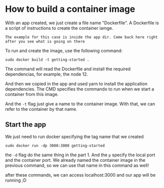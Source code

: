 # How to build a container image

With an app created, we just create a file name "Dockerfile". A Dockerfile is a script of instructions to create the container iamge.

`The example for this case is inside the app dir. Come back here right after you see what is going on there`

To run and create the image, use the following command:

`sudo docker build -t getting-started .`

The command will read the Dockerfile and install the required dependencias, for example, the node 12.

And then we copied in the app and used yarn to install the application dependencies. The CMD specifies the commando to run when we start a container from this image.

And the `-t` flag just give a name to the container image. With that, we can refer to the container by that name.

## Start the app

We just need to run docker specifying the tag name  that we created

`sudo docker run -dp 3000:3000 getting-started`

the `-d` flag do the same thing in the part 1. And the `p` specify the local port and the container port. We already named the container image in the previous command, so we can use that name in this command as well! 

after these commands, we can access localhost:3000 and our app will be running ;D
